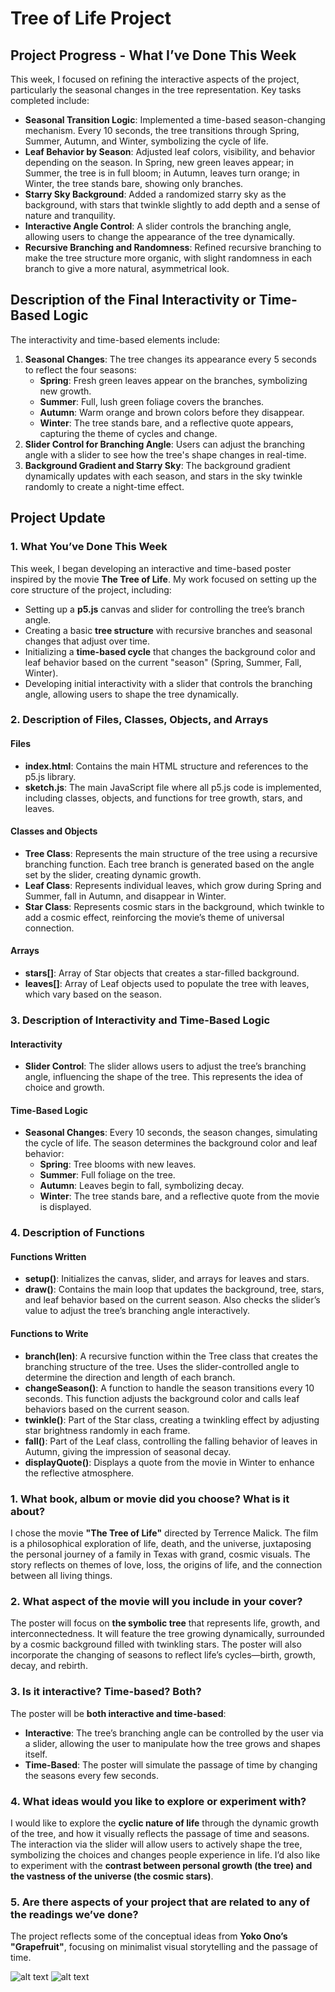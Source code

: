 # Tree of Life Project

## Project Progress - What I’ve Done This Week

This week, I focused on refining the interactive aspects of the project, particularly the seasonal changes in the tree representation. Key tasks completed include:

- **Seasonal Transition Logic**: Implemented a time-based season-changing mechanism. Every 10 seconds, the tree transitions through Spring, Summer, Autumn, and Winter, symbolizing the cycle of life.
- **Leaf Behavior by Season**: Adjusted leaf colors, visibility, and behavior depending on the season. In Spring, new green leaves appear; in Summer, the tree is in full bloom; in Autumn, leaves turn orange; in Winter, the tree stands bare, showing only branches.
- **Starry Sky Background**: Added a randomized starry sky as the background, with stars that twinkle slightly to add depth and a sense of nature and tranquility.
- **Interactive Angle Control**: A slider controls the branching angle, allowing users to change the appearance of the tree dynamically.
- **Recursive Branching and Randomness**: Refined recursive branching to make the tree structure more organic, with slight randomness in each branch to give a more natural, asymmetrical look.

## Description of the Final Interactivity or Time-Based Logic

The interactivity and time-based elements include:

1. **Seasonal Changes**: The tree changes its appearance every 5 seconds to reflect the four seasons:
   - **Spring**: Fresh green leaves appear on the branches, symbolizing new growth.
   - **Summer**: Full, lush green foliage covers the branches.
   - **Autumn**: Warm orange and brown colors before they disappear.
   - **Winter**: The tree stands bare, and a reflective quote appears, capturing the theme of cycles and change.
2. **Slider Control for Branching Angle**: Users can adjust the branching angle with a slider to see how the tree's shape changes in real-time.
3. **Background Gradient and Starry Sky**: The background gradient dynamically updates with each season, and stars in the sky twinkle randomly to create a night-time effect.

## Project Update

### 1. What You’ve Done This Week
This week, I began developing an interactive and time-based poster inspired by the movie **The Tree of Life**. My work focused on setting up the core structure of the project, including:
- Setting up a **p5.js** canvas and slider for controlling the tree’s branch angle.
- Creating a basic **tree structure** with recursive branches and seasonal changes that adjust over time.
- Initializing a **time-based cycle** that changes the background color and leaf behavior based on the current "season" (Spring, Summer, Fall, Winter).
- Developing initial interactivity with a slider that controls the branching angle, allowing users to shape the tree dynamically.

### 2. Description of Files, Classes, Objects, and Arrays

#### Files
- **index.html**: Contains the main HTML structure and references to the p5.js library.
- **sketch.js**: The main JavaScript file where all p5.js code is implemented, including classes, objects, and functions for tree growth, stars, and leaves.

#### Classes and Objects
- **Tree Class**: Represents the main structure of the tree using a recursive branching function. Each tree branch is generated based on the angle set by the slider, creating dynamic growth.
- **Leaf Class**: Represents individual leaves, which grow during Spring and Summer, fall in Autumn, and disappear in Winter. 
- **Star Class**: Represents cosmic stars in the background, which twinkle to add a cosmic effect, reinforcing the movie’s theme of universal connection.

#### Arrays
- **stars[]**: Array of Star objects that creates a star-filled background.
- **leaves[]**: Array of Leaf objects used to populate the tree with leaves, which vary based on the season.

### 3. Description of Interactivity and Time-Based Logic

#### Interactivity
- **Slider Control**: The slider allows users to adjust the tree’s branching angle, influencing the shape of the tree. This represents the idea of choice and growth.
  
#### Time-Based Logic
- **Seasonal Changes**: Every 10 seconds, the season changes, simulating the cycle of life. The season determines the background color and leaf behavior:
  - **Spring**: Tree blooms with new leaves.
  - **Summer**: Full foliage on the tree.
  - **Autumn**: Leaves begin to fall, symbolizing decay.
  - **Winter**: The tree stands bare, and a reflective quote from the movie is displayed.

### 4. Description of Functions

#### Functions Written
- **setup()**: Initializes the canvas, slider, and arrays for leaves and stars.
- **draw()**: Contains the main loop that updates the background, tree, stars, and leaf behavior based on the current season. Also checks the slider’s value to adjust the tree’s branching angle interactively.

#### Functions to Write
- **branch(len)**: A recursive function within the Tree class that creates the branching structure of the tree. Uses the slider-controlled angle to determine the direction and length of each branch.
- **changeSeason()**: A function to handle the season transitions every 10 seconds. This function adjusts the background color and calls leaf behaviors based on the current season.
- **twinkle()**: Part of the Star class, creating a twinkling effect by adjusting star brightness randomly in each frame.
- **fall()**: Part of the Leaf class, controlling the falling behavior of leaves in Autumn, giving the impression of seasonal decay.
- **displayQuote()**: Displays a quote from the movie in Winter to enhance the reflective atmosphere.


### 1. What book, album or movie did you choose? What is it about?

I chose the movie **"The Tree of Life"** directed by Terrence Malick. The film is a philosophical exploration of life, death, and the universe, juxtaposing the personal journey of a family in Texas with grand, cosmic visuals. The story reflects on themes of love, loss, the origins of life, and the connection between all living things.

### 2. What aspect of the movie will you include in your cover?

The poster will focus on **the symbolic tree** that represents life, growth, and interconnectedness. It will feature the tree growing dynamically, surrounded by a cosmic background filled with twinkling stars. The poster will also incorporate the changing of seasons to reflect life’s cycles—birth, growth, decay, and rebirth.

### 3. Is it interactive? Time-based? Both?

The poster will be **both interactive and time-based**:
- **Interactive**: The tree’s branching angle can be controlled by the user via a slider, allowing the user to manipulate how the tree grows and shapes itself.
- **Time-Based**: The poster will simulate the passage of time by changing the seasons every few seconds. 

### 4. What ideas would you like to explore or experiment with?

I would like to explore the **cyclic nature of life** through the dynamic growth of the tree, and how it visually reflects the passage of time and seasons. The interaction via the slider will allow users to actively shape the tree, symbolizing the choices and changes people experience in life. I’d also like to experiment with the **contrast between personal growth (the tree) and the vastness of the universe (the cosmic stars)**.

### 5. Are there aspects of your project that are related to any of the readings we’ve done?

The project reflects some of the conceptual ideas from **Yoko Ono’s "Grapefruit"**, focusing on minimalist visual storytelling and the passage of time.

![alt text](<sketch.png>)
![alt text](treeoflifeposter.jpg)
